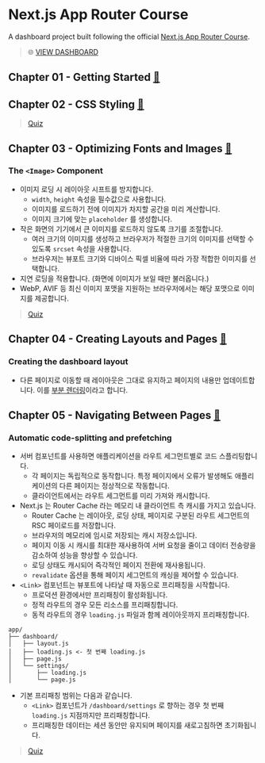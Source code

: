 # Next.js App Router Course

A dashboard project built following the official [Next.js App Router Course](https://nextjs.org/learn/dashboard-app).

> 🌐 [VIEW DASHBOARD](https://learn-nextjs-eight-mocha.vercel.app)

## Chapter 01 - Getting Started [🔗](https://nextjs.org/learn/dashboard-app/getting-started)

## Chapter 02 - CSS Styling [🔗](https://nextjs.org/learn/dashboard-app/css-styling)

> [Quiz](./docs/quiz/chaptet02.md)

## Chapter 03 - Optimizing Fonts and Images [🔗](https://nextjs.org/learn/dashboard-app/optimizing-fonts-images)

### The `<Image>` Component

- 이미지 로딩 시 레이아웃 시프트를 방지합니다.
  - `width`, `height` 속성을 필수값으로 사용합니다.
  - 이미지를 로드하기 전에 이미지가 차지할 공간을 미리 계산합니다.
  - 이미지 크기에 맞는 `placeholder` 를 생성합니다.
- 작은 화면의 기기에서 큰 이미지를 로드하지 않도록 크기를 조절합니다.
  - 여러 크기의 이미지를 생성하고 브라우저가 적절한 크기의 이미지를 선택할 수 있도록 `srcset` 속성을 사용합니다.
  - 브라우저는 뷰포트 크기와 디바이스 픽셀 비율에 따라 가장 적합한 이미지를 선택합니다.
- 지연 로딩을 적용합니다. (화면에 이미지가 보일 때만 불러옵니다.)
- WebP, AVIF 등 최신 이미지 포맷을 지원하는 브라우저에서는 해당 포맷으로 이미지를 제공합니다.

> [Quiz](./docs/quiz/chapter03.md)

## Chapter 04 - Creating Layouts and Pages [🔗](https://nextjs.org/learn/dashboard-app/creating-layouts-and-pages)

### Creating the dashboard layout

- 다른 페이지로 이동할 때 레이아웃은 그대로 유지하고 페이지의 내용만 업데이트합니다. 이를 [부분 렌더링](https://nextjs.org/docs/app/building-your-application/routing/linking-and-navigating#4-partial-rendering)이라고 합니다.

## Chapter 05 - Navigating Between Pages [🔗](https://nextjs.org/learn/dashboard-app/navigating-between-pages)

### Automatic code-splitting and prefetching

- 서버 컴포넌트를 사용하면 애플리케이션을 라우트 세그먼트별로 코드 스플리팅합니다.
  - 각 페이지는 독립적으로 동작합니다. 특정 페이지에서 오류가 발생해도 애플리케이션의 다른 페이지는 정상적으로 작동합니다.
  - 클라이언트에서는 라우트 세그먼트를 미리 가져와 캐시합니다.
- Next.js 는 Router Cache 라는 메모리 내 클라이언트 측 캐시를 가지고 있습니다.
  - Router Cache 는 레이아웃, 로딩 상태, 페이지로 구분된 라우트 세그먼트의 RSC 페이로드를 저장합니다.
  - 브라우저의 메모리에 임시로 저장되는 캐시 저장소입니다.
  - 페이지 이동 시 캐시를 최대한 재사용하여 서버 요청을 줄이고 데이터 전송량을 감소하여 성능을 향상할 수 있습니다.
  - 로딩 상태도 캐시되어 즉각적인 페이지 전환에 재사용됩니다.
  - `revalidate` 옵션을 통해 페이지 세그먼트의 캐싱을 제어할 수 있습니다.
- `<Link>` 컴포넌트는 뷰포트에 나타날 때 자동으로 프리패칭을 시작합니다.
  - 프로덕션 환경에서만 프리패칭이 활성화됩니다.
  - 정적 라우트의 경우 모든 리소스를 프리패칭합니다.
  - 동적 라우트의 경우 `loading.js` 파일과 함께 레이아웃까지 프리패칭합니다.

```
app/
├── dashboard/
│   ├── layout.js
│   ├── loading.js <- 첫 번째 loading.js
│   ├── page.js
│   └── settings/
│       ├── loading.js
│       └── page.js
```

- 기본 프리패칭 범위는 다음과 같습니다.
  - `<Link>` 컴포넌트가 `/dashboard/settings` 로 향하는 경우 첫 번째 `loading.js` 지점까지만 프리패칭합니다.
  - 프리패칭한 데이터는 세션 동안만 유지되며 페이지를 새로고침하면 초기화됩니다.

> [Quiz](./docs/quiz/chapter05.md)
